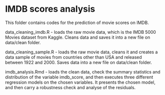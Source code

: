 # IMDB scores analysis

This folder contains codes for the prediction of movie scores on IMDB.

data_cleaning_imdb.R - loads the raw movie data, which is the IMDB 5000 Movies dataset from Kaggle. Cleans data and saves it into a new file on data/clean folder.

data_cleaning_sample.R - loads the raw movie data, cleans it and creates a data sample of movies from countries other than USA and released between 1922 and 2000. Saves data into a new file on data/clean folder.

imdb_analysis.Rmd - loads the clean data, check the summary statistics and distribution of the variable imdb_score, and then executes three different regression models on the chosen variables. It presents the chosen model, and then carry a robustness check and analyse of the residuals.
